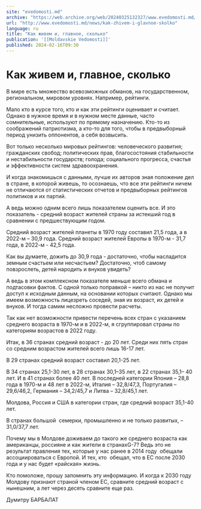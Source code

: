 ```yaml
---
site: "evedomosti.md"
archive: "https://web.archive.org/web/20240325132327/www.evedomosti.md/news/kak-zhivem-i-glavnoe-skolko"
url: "http://www.evedomosti.md/news/kak-zhivem-i-glavnoe-skolko"
language: ru
title: "Как живем и, главное, сколько"
publication: '[[Moldavskie Vedomosti]]'
published: 2024-02-16T09:30
---
```


# Как живем и, главное, сколько

В мире есть множество всевозможных обманов, на государственном, региональном, мировом уровнях. Например, рейтинги.

Мало кто в курсе того, кто и как эти рейтинги оценивает и считает. Однако в нужное время и в нужном месте данные, часто сомнительные, используют по прямому назначению. Кто-то из соображений патриотизма, а кто-то для того, чтобы в предвыборный период унизить оппонентов, а себя возвысить.

Вот только несколько мировых рейтингов: человеческого развития; гражданских свобод; политических прав, благосостояния стабильности и нестабильности государств; голода; социального прогресса, счастья и эффективности систем здравоохранения.

И когда знакомишься с данными, лучше их авторов зная положение дел в стране, в которой живешь, то осознаешь, что все эти рейтинги ничем не отличаются от статистических отчетов и предвыборных рейтингов политиков и их партий.

А ведь можно одним всего лишь показателем оценить все. И это показатель - средний возраст жителей страны за истекший год в сравнении с предшествующим годом.

Средний возраст жителей планеты в 1970 году составил 21,5 года, а в 2022-м – 30,9 года. Средний возраст жителей Европы в 1970-м - 31,7 года, в 2022-м - 42,5 года.

Как вы думаете, дожить до 30,9 года - достаточно, чтобы насладится земным счастьем или несчастьем? Достаточно, чтоб самому повзрослеть, детей народить и внуков увидеть?

А ведь в этом комплексном показателе меньше всего обмана и подтасовки фактов. С одной только поправкой – никто из нас не получит доступ к исходным данным, на основании которых считают. Однако мы имеем возможность лицезреть соседей, зная их возраст, их детей и внуков. И тогда самим несложно провести расчеты.

Так как нет возможности привести перечень всех стран с указанием среднего возраста в 1970-м и в 2022-м, я сгруппировал страны по категориям возрастов в 2022 году.

Итак, в 36 странах средний возраст - до 20 лет. Среди них пять стран со средним возрастом жителей всего лишь 16-17 лет.

В 29 странах средний возраст составил 20,1-25 лет.

В 34 странах 25,1-30 лет, в 28 странах 30,1–35 лет, в 22 странах 35,1– 40 лет. И в 41 странах более 40 лет. В последней категории Япония – 28,8 года в 1970-м и 48 лет в 2022-м, Италия – 32,8/47,3, Португалия – 29,6/46,2, Германия – 34,2/45,7 и Литва – 32,8/45,1 лет.

Молдова, Россия и США в категории стран, где средний возраст 35,1-40 лет.

В странах большой  семерки, промышленно и не только развитых, – 31,0/37,7 лет.

Почему мы в Молдове доживаем до такого же среднего возраста как американцы, россияне и как жители в странахG-7? Ведь это не результат правления тех, которые у нас ранее в 2014 году  обещали ассоциироваться с Европой. И тех, кто  обещал, что в ЕС после 2030 года и у нас будет «райская» жизнь.

Кто помоложе, прошу запомнить эту информацию. И когда к 2030 году Молдову признают страной членом ЕС, сравните средний возраст с нынешним, а лет через десять сравните еще раз.

Думитру БАРБАЛАТ